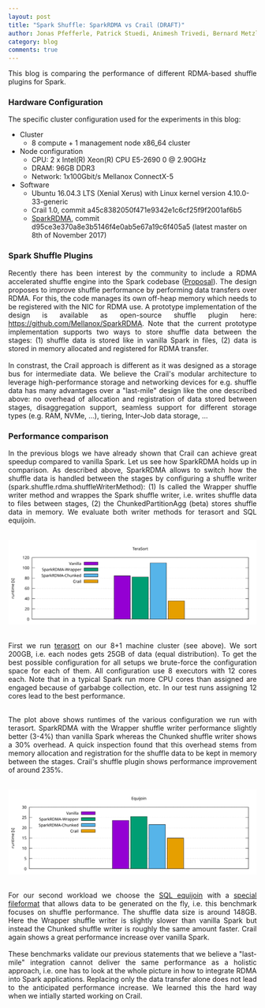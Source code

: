 ```yaml
---
layout: post
title: "Spark Shuffle: SparkRDMA vs Crail (DRAFT)"
author: Jonas Pfefferle, Patrick Stuedi, Animesh Trivedi, Bernard Metzler, Adrian Schuepbach
category: blog
comments: true
---
```


<div style="text-align: justify">
<p>
This blog is comparing the performance of different RDMA-based shuffle plugins for Spark.
</p>
</div>

### Hardware Configuration

The specific cluster configuration used for the experiments in this blog:

* Cluster
  * 8 compute + 1 management node x86_64 cluster
* Node configuration
  * CPU: 2 x Intel(R) Xeon(R) CPU E5-2690 0 @ 2.90GHz
  * DRAM: 96GB DDR3
  * Network: 1x100Gbit/s Mellanox ConnectX-5
* Software
  * Ubuntu 16.04.3 LTS (Xenial Xerus) with Linux kernel version 4.10.0-33-generic
  * Crail 1.0, commit a45c8382050f471e9342e1c6cf25f9f2001af6b5
  * <a href="https://github.com/Mellanox/SparkRDMA">SparkRDMA</a>, commit d95ce3e370a8e3b5146f4e0ab5e67a19c6f405a5 (latest master on 8th of November 2017)

### Spark Shuffle Plugins
<div style="text-align: justify">
<p>
Recently there has been interest by the community to include a RDMA accelerated
shuffle engine into the Spark codebase (<a href="https://issues.apache.org/jira/browse/SPARK-22229">Proposal</a>).
The design proposes to improve shuffle performance by performing
data transfers over RDMA. For this, the code manages its own off-heap memory
which needs to be registered with the NIC for RDMA use.
A prototype implementation of the design is available as open-source
shuffle plugin here:
<a href="https://github.com/Mellanox/SparkRDMA">https://github.com/Mellanox/SparkRDMA</a>.
Note that the current prototype implementation supports two ways to store shuffle
data between the stages: (1) shuffle data is stored like in vanilla Spark
in files, (2) data is stored in memory allocated and registered for RDMA transfer.
<br/><br/>
In constrast, the Crail approach is different as it was designed as a
storage bus for intermediate data. We believe the Crail's modular architecture
to leverage high-performance storage and networking devices for e.g.
shuffle data has many advantages over a "last-mile" design like
the one described above: no overhead of allocation and registration of data
stored between stages, disaggregation support, seamless support for
different storage types (e.g. RAM, NVMe, ...), tiering, Inter-Job data storage,
...
</p>
</div>

### Performance comparison
<div style="text-align: justify">
<p>
In the previous blogs we have already shown that Crail can achieve great
speedup compared to vanilla Spark. Let us see how SparkRDMA holds up in comparison.
As described above, SparkRDMA allows to switch how the shuffle data is handled
between the stages by configuring a shuffle writer
(spark.shuffle.rdma.shuffleWriterMethod): (1) Is called the Wrapper shuffle writer
method and wrappes the Spark shuffle writer, i.e. writes shuffle data to
files between stages, (2) the ChunkedPartitionAgg (beta) stores shuffle data
in memory. We evaluate both writer methods for terasort and SQL equijoin.
</p>
</div>
<br>
<div style="text-align:center"><img src ="/img/blog/rdma-shuffle/terasort.svg" width="750"/></div>
<br>
<div style="text-align: justify">
<p>
First we run <a href="https://github.com/zrlio/crail-spark-terasort">terasort</a>
on our 8+1 machine cluster (see above). We sort 200GB, i.e. each nodes gets 25GB 
of data (equal distribution). To get the best possible configuration for
all setups we brute-force the configuration space for each of them.
All configuration use 8 executors with 12 cores each. Note that
in a typical Spark run more CPU cores than assigned are engaged because of
garbabge collection, etc. In our test runs assigning 12 cores lead to the
best performance.<br/><br/>

The plot above shows runtimes of the various configuration we run with terasort.
SparkRDMA with the Wrapper shuffle writer performance slightly better (3-4%) than
vanilla Spark whereas the Chunked shuffle writer shows a 30% overhead. A quick
inspection found that this overhead stems from memory allocation and registration
for the shuffle data to be kept in memory between the stages. Crail's shuffle
plugin shows performance improvement of around 235%.
</p>
</div>
<br>
<div style="text-align:center"><img src ="/img/blog/rdma-shuffle/sql.svg" width="750"/></div>
<br>

<div style="text-align: justify">
<p>
For our second workload we choose the
<a href="https://github.com/zrlio/sql-benchmarks">SQL equijoin</a> with a
<a href="https://github.com/zrlio/spark-nullio-fileformat">special fileformat</a>
that allows data to be generated on the fly, i.e. this benchmark focuses on
shuffle performance. The shuffle data size is around 148GB. Here the
Wrapper shuffle writer is slightly slower than vanilla Spark but instead the
Chunked shuffle writer is roughly the same amount faster. Crail again shows a
great performance increase over vanilla Spark.<br/><br/>
These benchmarks validate our previous statements that we believe a
"last-mile" integration cannot deliver the same performance as a holistic
approach, i.e. one has to look at the whole picture in how to integrate
RDMA into Spark applications. Replacing only the data transfer alone does not
lead to the anticipated performance increase. We learned this the hard
way when we intially started working on Crail.
</p>
</div>

